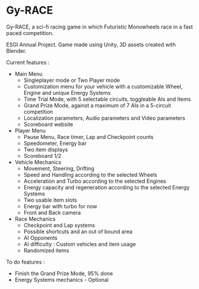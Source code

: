 # Gy-RACE
Gy-RACE, a sci-fi racing game in which Futuristic Monowheels race in a fast paced competition.

ESGI Annual Project.
Game made using Unity, 3D assets created with Blender.

Current features :
  
  - Main Menu
      - Singleplayer mode or Two Player mode
      - Customization menu for your vehicle with a customizable Wheel, Engine and unique Energy Systems
      - Time Trial Mode, with 5 selectable circuits, toggleable AIs and Items
      - Grand Prize Mode, against a maximum of 7 AIs in a 5-circuit competition
      - Localization parameters, Audio parameters and Video parameters
      - Scoreboard website
  - Player Menu
      - Pause Menu, Race timer, Lap and Checkpoint counts
      - Speedometer, Energy bar
      - Two item displays
      - Scoreboard 1/2
  - Vehicle Mechanics
      - Movement, Steering, Drifting
      - Speed and Handling according to the selected Wheels
      - Acceleration and Turbo according to the selected Engines
      - Energy capacity and regeneration according to the selected Energy Systems
      - Two usable item slots
      - Energy bar with turbo for now
      - Front and Back camera
  - Race Mechanics
      - Checkpoint and Lap systems
      - Possible shortcuts and an out of bound area
      - AI Opponents
      - AI difficulty : Custom vehicles and item usage
      - Randomized items 
      
To do features :

  - Finish the Grand Prize Mode, 95% done
  - Energy Systems mechanics - Optional
  
